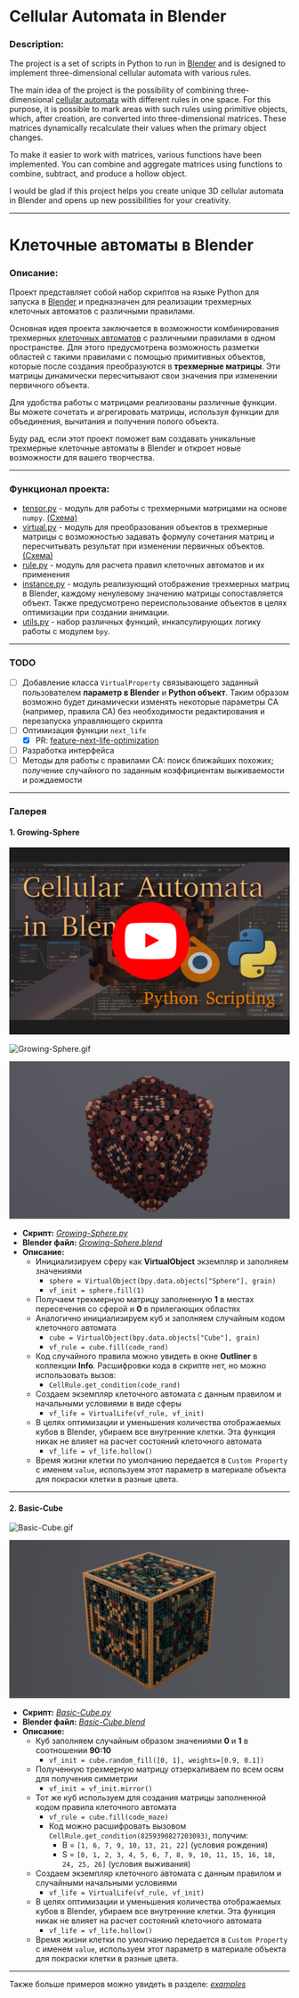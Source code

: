 # Cellular Automata in Blender

### Description:

The project is a set of scripts in Python to run in [Blender](https://www.blender.org/) and is designed to implement three-dimensional cellular automata with various rules.

The main idea of the project is the possibility of combining three-dimensional [cellular automata](https://en.wikipedia.org/wiki/Cellular_automaton) with different rules in one space. For this purpose, it is possible to mark areas with such rules using primitive objects, which, after creation, are converted into three-dimensional matrices. These matrices dynamically recalculate their values when the primary object changes.

To make it easier to work with matrices, various functions have been implemented. You can combine and aggregate matrices using functions to combine, subtract, and produce a hollow object.

I would be glad if this project helps you create unique 3D cellular automata in Blender and opens up new possibilities for your creativity.

***

# Клеточные автоматы в Blender

### Описание:

Проект представляет собой набор скриптов на языке Python для запуска в [Blender](https://www.blender.org/) и предназначен для реализации трехмерных клеточных автоматов с различными правилами.

Основная идея проекта заключается в возможности комбинирования трехмерных [клеточных автоматов](https://ru.wikipedia.org/wiki/%D0%9A%D0%BB%D0%B5%D1%82%D0%BE%D1%87%D0%BD%D1%8B%D0%B9_%D0%B0%D0%B2%D1%82%D0%BE%D0%BC%D0%B0%D1%82) с различными правилами в одном пространстве. Для этого предусмотрена возможность разметки областей с такими правилами с помощью примитивных объектов, которые после создания преобразуются в **трехмерные матрицы**. Эти матрицы динамически пересчитывают свои значения при изменении первичного объекта.

Для удобства работы с матрицами реализованы различные функции. Вы можете сочетать и агрегировать матрицы, используя функции для объединения, вычитания и получения полого объекта.

Буду рад, если этот проект поможет вам создавать уникальные трехмерные клеточные автоматы в Blender и откроет новые возможности для вашего творчества.

***

### Функционал проекта:

- [tensor.py](tensor.py) - модуль для работы с трехмерными матрицами на основе `numpy`. [(Схема)](https://github.com/islesarev317/NumPy-Education/assets/78931652/b63a2a5c-01b2-4d98-90f2-40549df5325e)
- [virtual.py](virtual.py) - модуль для преобразования объектов в трехмерные матрицы с возможностью задавать формулу сочетания матриц и пересчитывать результат при изменении первичных объектов. [(Схема)](https://github.com/islesarev317/NumPy-Education/assets/78931652/29157797-a1e6-4f24-8c79-62d8ac8fa0c1)
- [rule.py](rule.py) - модуль для расчета правил клеточных автоматов и их применения
- [instance.py](instance.py) - модуль реализующий отображение трехмерных матриц в Blender, каждому ненулевому значению матрицы сопоставляется объект. Также предусмотрено переиспользование объектов в целях оптимизации при создании анимации.
- [utils.py](utils.py) - набор различных функций, инкапсулирующих логику работы с модулем `bpy`.

***

### TODO

- [ ] Добавление класса `VirtualProperty` связывающего заданный пользователем **параметр в Blender** и **Python объект**. Таким образом возможно будет динамически изменять некоторые параметры CA (например, правила CA) без необходимости редактирования и перезапуска управляющего скрипта
- [ ] Оптимизация функции `next_life`
  - [x] PR: [feature-next-life-optimization](https://github.com/islesarev317/Cellular-Automata-In-Blender/pull/1/commits/1477a69be686e9a066416326faa2b0ac1f7ad94c)
- [ ] Разработка интерфейса
- [ ] Методы для работы с правилами CA: поиск ближайших похожих; получение случайного по заданным коэффициентам выживаемости и рождаемости

***

### Галерея

#### 1. Growing-Sphere

[![Cellular Automata in Blender Python Scripting - YouTube](demos/demo-2312111224-Growing-Sphere/Pre-Screen-YouTube.png)](https://www.youtube.com/watch?v=s1DLh8MZMMQ)

![Growing-Sphere.gif](demos/demo-2312111224-Growing-Sphere/Growing-Sphere.gif)

![Growing-Sphere.png](demos/demo-2312111224-Growing-Sphere/Growing-Sphere.png)

- **Скрипт:** *[Growing-Sphere.py](demos/demo-2312111224-Growing-Sphere/Growing-Sphere.py)*
- **Blender файл:** *[Growing-Sphere.blend](demos/demo-2312111224-Growing-Sphere/Growing-Sphere.blend)*
- **Описание:**
  - Инициализируем сферу как **VirtualObject** экземпляр и заполняем значениями
    - `sphere = VirtualObject(bpy.data.objects["Sphere"], grain)`
    - `vf_init = sphere.fill(1)`
  - Получаем трехмерную матрицу заполненную **1** в местах пересечения со сферой и **0** в прилегающих областях
  - Аналогично инициализируем куб и заполняем случайным кодом клеточного автомата
    - `cube = VirtualObject(bpy.data.objects["Cube"], grain)`
    - `vf_rule = cube.fill(code_rand)`
  - Код случайного правила можно увидеть в окне **Outliner** в коллекции **Info**. Расшифровки кода в скрипте нет, но можно использовать вызов:
    - `CellRule.get_condition(code_rand)`
  - Создаем экземпляр клеточного автомата с данным правилом и начальными условиями в виде сферы
    - `vf_life = VirtualLife(vf_rule, vf_init)`
  - В целях оптимизации и уменьшения количества отображаемых кубов в Blender, убираем все внутренние клетки. Эта функция никак не влияет на расчет состояний клеточного автомата
    - `vf_life = vf_life.hollow()`
  - Время жизни клетки по умолчанию передается в `Custom Property` с именем `value`, используем этот параметр в материале объекта для покраски клетки в разные цвета.

***
#### 2. Basic-Cube

![Basic-Cube.gif](demos/demo-2312092116-Basic-Cube/Basic-Cube.gif)

![Basic-Cube.png](demos/demo-2312092116-Basic-Cube/Basic-Cube.png)

- **Скрипт:** *[Basic-Cube.py](demos/demo-2312092116-Basic-Cube/Basic-Cube.py)*
- **Blender файл:** *[Basic-Cube.blend](demos/demo-2312092116-Basic-Cube/Basic-Cube.blend)*
- **Описание:**
  - Куб заполняем случайным образом значениями **0** и **1** в соотношении **90:10**
    - `vf_init = cube.random_fill([0, 1], weights=[0.9, 0.1])`
  - Полученную трехмерную матрицу отзеркаливаем по всем осям для получения симметрии
    - `vf_init = vf_init.mirror()`
  - Тот же куб используем для создания матрицы заполненной кодом правила клеточного автомата
    - `vf_rule = cube.fill(code_maze)`
    - Код можно расшифровать вызовом `CellRule.get_condition(8259390827203093)`, получим:
      - B = `[1, 6, 7, 9, 10, 13, 21, 22]` (условия рождения)
      - S = `[0, 1, 2, 3, 4, 5, 6, 7, 8, 9, 10, 11, 15, 16, 18, 24, 25, 26]` (условия выживания)
  - Создаем экземпляр клеточного автомата с данным правилом и случайными начальными условиями
    - `vf_life = VirtualLife(vf_rule, vf_init)`
  - В целях оптимизации и уменьшения количества отображаемых кубов в Blender, убираем все внутренние клетки. Эта функция никак не влияет на расчет состояний клеточного автомата
    - `vf_life = vf_life.hollow()`
  - Время жизни клетки по умолчанию передается в `Custom Property` с именем `value`, используем этот параметр в материале объекта для покраски клетки в разные цвета.

***

Также больше примеров можно увидеть в разделe: *[examples](examples)* 
